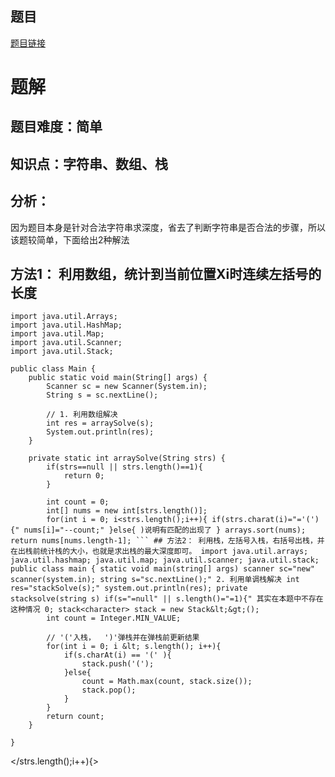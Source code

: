 ## 题目
[题目链接](https://www.nowcoder.com/practice/a2d5b1875bb0408384278f40d1f236c9?tpId=182&tqId=138105&sourceUrl=/exam/oj&channenl=wgithub&fromPut=wgithub)

# 题解

## 题目难度：简单

## 知识点：字符串、数组、栈

## 分析：
因为题目本身是针对合法字符串求深度，省去了判断字符串是否合法的步骤，所以该题较简单，下面给出2种解法
## 方法1： 利用数组，统计到当前位置Xi时连续左括号的长度

```
import java.util.Arrays;
import java.util.HashMap;
import java.util.Map;
import java.util.Scanner;
import java.util.Stack;

public class Main {
	public static void main(String[] args) {
		Scanner sc = new Scanner(System.in);
		String s = sc.nextLine();
		
		// 1. 利用数组解决
		int res = arraySolve(s);
		System.out.println(res);
	}
	
	private static int arraySolve(String strs) {
		if(strs==null || strs.length()==1){
			return 0;
		}
		
		int count = 0;
		int[] nums = new int[strs.length()];
		for(int i = 0; i<strs.length();i++){ if(strs.charat(i)="='('){" nums[i]="--count;" }else{ )说明有匹配的出现了 } arrays.sort(nums); return nums[nums.length-1]; ``` ## 方法2： 利用栈，左括号入栈，右括号出栈，并在出栈前统计栈的大小，也就是求出栈的最大深度即可。 import java.util.arrays; java.util.hashmap; java.util.map; java.util.scanner; java.util.stack; public class main { static void main(string[] args) scanner sc="new" scanner(system.in); string s="sc.nextLine();" 2. 利用单调栈解决 int res="stackSolve(s);" system.out.println(res); private stacksolve(string s) if(s="=null" || s.length()="=1){" 其实在本题中不存在这种情况 0; stack<character> stack = new Stack&lt;&gt;();
		int count = Integer.MIN_VALUE;

		// '('入栈，  ')'弹栈并在弹栈前更新结果
		for(int i = 0; i &lt; s.length(); i++){
			if(s.charAt(i) == '(' ){
				stack.push('(');
			}else{
				count = Math.max(count, stack.size());
				stack.pop();
			}
		}
		return count;
	}

}
```


</strs.length();i++){>